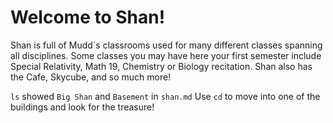 # Welcome to Shan! 
Shan is full of Mudd`s classrooms used for many different classes spanning all disciplines. Some classes you may have here your first semester include Special Relativity, Math 19, Chemistry or Biology recitation. Shan also has the Cafe, Skycube, and so much more! 

`ls` showed `Big Shan` and `Basement` in `shan.md` 
Use `cd` to move into one of the buildings and look for the treasure! 


